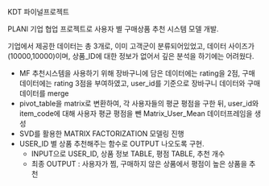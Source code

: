 KDT 파이널프로젝트

PLANI 기업 협업 프로젝트로 사용자 별 구매상품 추천 시스템 모델 개발.

기업에서 제공한 데이터는 총 3개로, 이미 고객군이 분류되어있었고, 데이터 사이즈가 (10000,10000)이며, 상품_ID에 대한 정보가 없어서 깊은 분석을 하기에는 어려웠다.

- MF 추천시스템을 사용하기 위해 장바구니에 담은 데이터에는 rating을 2점, 구매 데이터에는 rating 3점을 부여하였고, user_id를 기준으로 장바구니 데이터와 구매 데이터를 merge
- pivot_table을 matrix로 변환하여, 각 사용자들의 평균 평점을 구한 뒤, user_id와 item_code에 대해 사용자 평균 평점을 뺀 Matrix_User_Mean 데이터프레임을 생성
- SVD를 활용한 MATRIX FACTORIZATION 모델링 진행
- USER_ID 별 상품 추천해주는 함수로 OUTPUT 나오도록 구현.
  - INPUT으로 USER_ID, 상품 정보 TABLE, 평점 TABLE, 추천 개수
  - 최종 OUTPUT : 사용자가 찜, 구매하지 않은 상품에서 평점이 높은 상품을 추천
 

